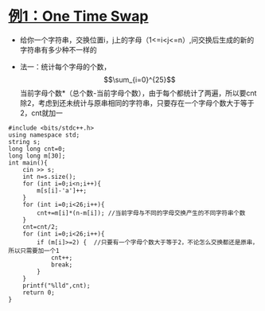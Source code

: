 # [例1：One Time Swap](https://vjudge.net/contest/617068#problem/C)
+ 给你一个字符串，交换位置i，j上的字母（1<=i<j<=n）,问交换后生成的新的字符串有多少种不一样的
- 法一：统计每个字母的个数，$$\sum_{i=0}^{25}$$当前字母个数*（总个数-当前字母个数），由于每个都统计了两遍，所以要cnt除2，考虑到还未统计与原串相同的字符串，只要存在一个字母个数大于等于2，cnt就加一
```
#include <bits/stdc++.h>
using namespace std;
string s;
long long cnt=0;
long long m[30];
int main(){
    cin >> s;
    int n=s.size();
    for (int i=0;i<n;i++){
        m[s[i]-'a']++;
    }
    for (int i=0;i<26;i++){
        cnt+=m[i]*(n-m[i]); //当前字母与不同的字母交换产生的不同字符串个数
    }
    cnt=cnt/2;
    for (int i=0;i<26;i++){
        if (m[i]>=2) {  //只要有一个字母个数大于等于2，不论怎么交换都还是原串，所以只需要加一个1
            cnt++;
            break;
        }
    }
    printf("%lld",cnt);
    return 0;
}
```
